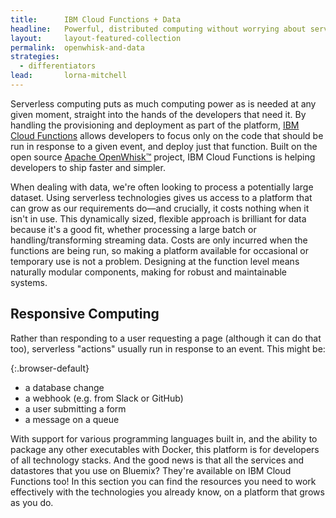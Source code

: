 ```yaml
---
title:      IBM Cloud Functions + Data
headline:   Powerful, distributed computing without worrying about servers or capacity planning.
layout:     layout-featured-collection
permalink:  openwhisk-and-data
strategies: 
  - differentiators
lead:       lorna-mitchell
---
```


Serverless computing puts as much computing power as is needed at any given moment, straight into the hands of the developers that need it.  By handling the provisioning and deployment as part of the platform, [IBM Cloud Functions](https://console.bluemix.net/openwhisk/) allows developers to focus only on the code that should be run in response to a given event, and deploy just that function.  Built on the open source [Apache OpenWhisk&trade;](https://openwhisk.incubator.apache.org/) project, IBM Cloud Functions is helping developers to ship faster and simpler.

When dealing with data, we're often looking to process a potentially large dataset. Using serverless technologies gives us access to a platform that can grow as our requirements do&mdash;and crucially, it costs nothing when it isn't in use. This dynamically sized, flexible approach is brilliant for data because it's a good fit, whether processing a large batch or handling/transforming streaming data. Costs are only incurred when the functions are being run, so making a platform available for occasional or temporary use is not a problem. Designing at the function level means naturally modular components, making for robust and maintainable systems.

## Responsive Computing

Rather than responding to a user requesting a page (although it can do that too), serverless "actions" usually run in response to an event. This might be:

{:.browser-default}
- a database change
- a webhook (e.g. from Slack or GitHub)
- a user submitting a form
- a message on a queue

With support for various programming languages built in, and the ability to package any other executables with Docker, this platform is for developers of all technology stacks. And the good news is that all the services and datastores that you use on Bluemix?  They're available on IBM Cloud Functions too!  In this section you can find the resources you need to work effectively with the technologies you already know, on a platform that grows as you do.
